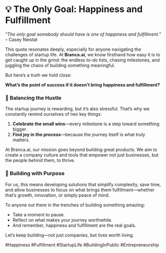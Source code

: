 # 💡 The Only Goal: Happiness and Fulfillment  

*"The only goal somebody should have is one of happiness and fulfillment."*  
– Casey Neistat  

This quote resonates deeply, especially for anyone navigating the challenges of startup life. At **Branca.ai**, we know firsthand how easy it is to get caught up in the grind: the endless to-do lists, chasing milestones, and juggling the chaos of building something meaningful.  

But here’s a truth we hold close:  

**What’s the point of success if it doesn’t bring happiness and fulfillment?**  

### 🌟 Balancing the Hustle  
The startup journey is rewarding, but it’s also stressful. That’s why we constantly remind ourselves of two key things:  
1. **Celebrate the small wins**—every milestone is a step toward something bigger.  
2. **Find joy in the process**—because the journey itself is what truly matters.  

At Branca.ai, our mission goes beyond building great products. We aim to create a company culture and tools that empower not just businesses, but the people behind them, to thrive.  

### 🚀 Building with Purpose  
For us, this means developing solutions that simplify complexity, save time, and allow businesses to focus on what brings them fulfillment—whether that’s growth, innovation, or simply peace of mind.  

To anyone out there in the trenches of building something amazing:  
- Take a moment to pause.  
- Reflect on what makes your journey worthwhile.  
- And remember, happiness and fulfillment are the real goals.  

Let’s keep building—not just companies, but lives worth living.  

#Happiness #Fulfillment #StartupLife #BuildingInPublic #Entrepreneurship  

